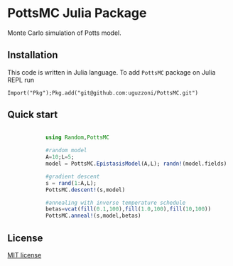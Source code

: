 # PottsMC Julia Package

Monte Carlo simulation of Potts model.

## Installation

This code is written in Julia language. To add `PottsMC` package on Julia REPL run
```
Import("Pkg");Pkg.add("git@github.com:uguzzoni/PottsMC.git")
```

## Quick start

```julia
 
            using Random,PottsMC

            #random model
            A=10;L=5;
	        model = PottsMC.EpistasisModel(A,L); randn!(model.fields)

            #gradient descent
			s = rand(1:A,L); 
            PottsMC.descent!(s,model)

            #annealing with inverse temperature schedule
            betas=vcat(fill(0.1,100),fill(1.0,100),fill(10,100))
            PottsMC.anneal!(s,model,betas)

```

## License
[MIT license](LICENSE)
